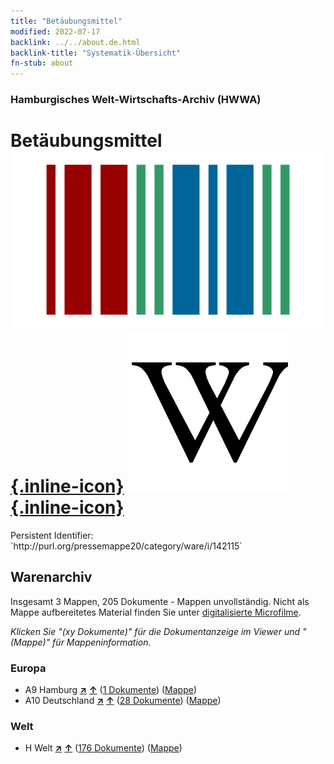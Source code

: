```yaml
---
title: "Betäubungsmittel"
modified: 2022-07-17
backlink: ../../about.de.html
backlink-title: "Systematik-Übersicht"
fn-stub: about
---
```


### Hamburgisches Welt-Wirtschafts-Archiv (HWWA)

# Betäubungsmittel &#160; [![Wikidata](/images/Wikidata-logo.svg "Wikidata"){.inline-icon}](http://www.wikidata.org/entity/Q850692) [![Wikipedia](/images/Wikipedia-W.svg "Wikipedia"){.inline-icon}](https://de.wikipedia.org/wiki/Bet%C3%A4ubungsmittel)

<div class="hint">Persistent Identifier: `http://purl.org/pressemappe20/category/ware/i/142115`</div>







## Warenarchiv




Insgesamt 3 Mappen, 205 Dokumente - Mappen unvollständig.
Nicht als Mappe aufbereitetes Material finden Sie unter [digitalisierte Microfilme](/film/h1_sh.de.html).

_Klicken Sie "(xy Dokumente)" für die Dokumentanzeige im Viewer und "(Mappe)" für Mappeninformation._




### Europa

- A9 Hamburg [**&nearr;**](../../../geo/i/140905/about.de.html "Hamburg (alle Mappen)") [**&uarr;**](../../../geo/about.de.html#A9 "Ländersystematik") (<a href="https://pm20.zbw.eu/iiifview/folder/wa/142115,140905" title="über: Betäubungsmittel : Hamburg" target="_blank">1 Dokumente</a>) ([Mappe](../../../../folder/wa/1421xx/142115/1409xx/140905/about.de.html))
- A10 Deutschland [**&nearr;**](../../../geo/i/126128/about.de.html "Deutschland (alle Mappen)") [**&uarr;**](../../../geo/about.de.html#A10 "Ländersystematik") (<a href="https://pm20.zbw.eu/iiifview/folder/wa/142115,126128" title="über: Betäubungsmittel : Deutschland" target="_blank">28 Dokumente</a>) ([Mappe](../../../../folder/wa/1421xx/142115/1261xx/126128/about.de.html))

### Welt

- H Welt [**&nearr;**](../../../geo/i/141728/about.de.html "Welt (alle Mappen)") [**&uarr;**](../../../geo/about.de.html#H "Ländersystematik") (<a href="https://pm20.zbw.eu/iiifview/folder/wa/142115,141728" title="über: Betäubungsmittel : Welt" target="_blank">176 Dokumente</a>) ([Mappe](../../../../folder/wa/1421xx/142115/1417xx/141728/about.de.html))









